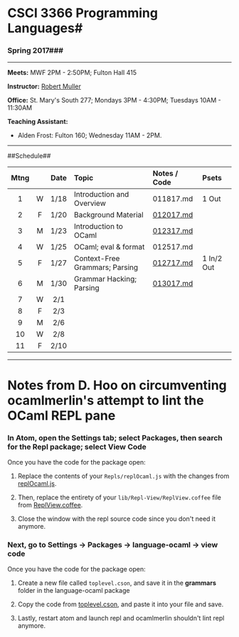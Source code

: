 # CSCI 3366 Programming Languages#

### Spring 2017###

---
**Meets:** MWF 2PM - 2:50PM; Fulton Hall 415

**Instructor:** [Robert Muller](http://www.cs.bc.edu/~muller/)

**Office:** St. Mary's South 277; Mondays 3PM - 4:30PM; Tuesdays 10AM - 11:30AM

**Teaching Assistant:**

+ Alden Frost: Fulton 160; Wednesday 11AM - 2PM.

---

##Schedule##

| Mtng |      | Date | Topic                          | Notes / Code                   | Psets      |
| :--: | :--: | :--: | :----------------------------- | :----------------------------- | :--------- |
|  1   |  W   | 1/18 | Introduction and Overview      | 011817.md                      | 1 Out      |
|  2   |  F   | 1/20 | Background Material            | [012017.md](./notes/012017.md) |            |
|  3   |  M   | 1/23 | Introduction to OCaml          | [012317.md](./notes/012317.md) |            |
|  4   |  W   | 1/25 | OCaml; eval & format           | 012517.md                      |            |
|  5   |  F   | 1/27 | Context-Free Grammars; Parsing | [012717.md](./notes/012717.md) | 1 In/2 Out |
|  6   |  M   | 1/30 | Grammar Hacking; Parsing       | [013017.md](./notes/013017.md) |            |
|  7   |  W   | 2/1  |                                |                                |            |
|  8   |  F   | 2/3  |                                |                                |            |
|  9   |  M   | 2/6  |                                |                                |            |
|  10  |  W   | 2/8  |                                |                                |            |
|  11  |  F   | 2/10 |                                |                                |            |



---



# Notes from D. Hoo on circumventing ocamlmerlin's attempt to lint the OCaml REPL pane

### In Atom, open the Settings tab; select Packages, then search for the Repl package; select View Code

Once you have the code for the package open:

1. Replace the contents of your ```Repls/replOcaml.js``` with the changes from [replOcaml.js](https://github.com/314eter/REPL-Nodejs/blob/master/Repls/replOcaml.js).

2. Then, replace the entirety of your ```lib/Repl-View/ReplView.coffee``` file from [ReplView.coffee](https://github.com/314eter/REPL-Nodejs/blob/master/lib/Repl-View/ReplView.coffee).

3. Close the window with the repl source code since you don't need it anymore.

### Next, go to Settings -> Packages -> language-ocaml -> view code

Once you have the code for the package open:

1. Create a new file called ```toplevel.cson```, and save it in the **grammars** folder in the language-ocaml package

2. Copy the code from [toplevel.cson](https://github.com/314eter/language-ocaml/blob/591e2a77dd8e88264cbeb3916cb89ad1919754cb/grammars/toplevel.cson), and paste it into your file and save.

3. Lastly, restart atom and launch repl and ocamlmerlin shouldn't lint repl anymore.

<!-- [Use OCaml Toplevel grammar Commit](https://github.com/314eter/REPL-Nodejs/commit/95f8e1a52bd554939a2fe006266e382256ce3aa3) -->
<!-- grammars/toplevel.cson 
From this PR
https://github.com/toroidal-code/language-ocaml/pull/24/commits/591e2a77dd8e88264cbeb3916cb89ad1919754cb -->

